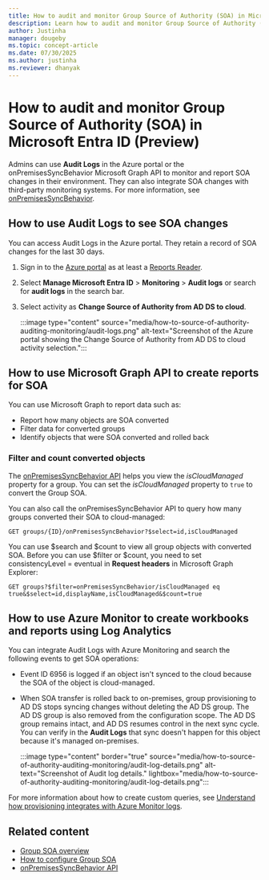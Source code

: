 ```yaml
---
title: How to audit and monitor Group Source of Authority (SOA) in Microsoft Entra ID (Preview)
description: Learn how to audit and monitor Group Source of Authority (SOA) in Microsoft Entra ID.
author: Justinha
manager: dougeby
ms.topic: concept-article
ms.date: 07/30/2025
ms.author: justinha
ms.reviewer: dhanyak
---
```


# How to audit and monitor Group Source of Authority (SOA) in Microsoft Entra ID (Preview)

Admins can use **Audit Logs** in the Azure portal or the onPremisesSyncBehavior Microsoft Graph API to monitor and report SOA changes in their environment. They can also integrate SOA changes with third-party monitoring systems. For more information, see [onPremisesSyncBehavior](/graph/api/resources/onpremisessyncbehavior).

## How to use Audit Logs to see SOA changes  

You can access Audit Logs in the Azure portal. They retain a record of SOA changes for the last 30 days. 

1. Sign in to the [Azure portal](https://portal.azure.com) as at least a [Reports Reader](/entra/identity/role-based-access-control/permissions-reference#cloud-application-administrator). 

1. Select **Manage Microsoft Entra ID** > **Monitoring** > **Audit logs** or search for **audit logs** in the search bar.

1. Select activity as **Change Source of Authority from AD DS to cloud**.

   :::image type="content" source="media/how-to-source-of-authority-auditing-monitoring/audit-logs.png" alt-text="Screenshot of the Azure portal showing the Change Source of Authority from AD DS to cloud activity selection.":::

## How to use Microsoft Graph API to create reports for SOA 

You can use Microsoft Graph to report data such as:

- Report how many objects are SOA converted
- Filter data for converted groups
- Identify objects that were SOA converted and rolled back

### Filter and count converted objects

The [onPremisesSyncBehavior API](/graph/api/resources/onpremisessyncbehavior) helps you view the *isCloudManaged* property for a group. You can set the *isCloudManaged* property to `true` to convert the Group SOA. 

You can also call the onPremisesSyncBehavior API to query how many groups converted their SOA to cloud-managed:

```https
GET groups/{ID}/onPremisesSyncBehavior?$select=id,isCloudManaged
```

You can use $search and $count to view all group objects with converted SOA. Before you can use $filter or $count, you need to set consistencyLevel = eventual in **Request headers** in Microsoft Graph Explorer:

```https
GET groups?$filter=onPremisesSyncBehavior/isCloudManaged eq true&$select=id,displayName,isCloudManaged&$count=true
```

<!---NL2MSGraph is a new platform that allows customers to use Security Co-Pilot to get answers using MSGraph calls. We can simplify customer experience by adding this filter at "all users" level
Given SOA feature has no UX, this enables the ability to view bulk SOA changes after it's made.--->


## How to use Azure Monitor to create workbooks and reports using Log Analytics 

You can integrate Audit Logs with Azure Monitoring and search the following events to get SOA operations:

- Event ID 6956 is logged if an object isn't synced to the cloud because the SOA of the object is cloud-managed.

- When SOA transfer is rolled back to on-premises, group provisioning to AD DS stops syncing changes without deleting the AD DS group. The AD DS group is also removed from the configuration scope. The AD DS group remains intact, and AD DS resumes control in the next sync cycle. You can verify in the **Audit Logs** that sync doesn't happen for this object because it's managed on-premises. 

  :::image type="content" border="true" source="media/how-to-source-of-authority-auditing-monitoring/audit-log-details.png" alt-text="Screenshot of Audit log details." lightbox="media/how-to-source-of-authority-auditing-monitoring/audit-log-details.png":::

For more information about how to create custom queries, see [Understand how provisioning integrates with Azure Monitor logs](/entra/identity/app-provisioning/application-provisioning-log-analytics).

## Related content

- [Group SOA overview](concept-source-of-authority-overview.md)
- [How to configure Group SOA](how-to-group-source-of-authority-configure.md)
- [onPremisesSyncBehavior API](/graph/api/resources/onpremisessyncbehavior)